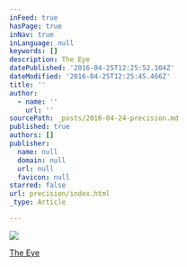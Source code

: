 ```yaml
---
inFeed: true
hasPage: true
inNav: true
inLanguage: null
keywords: []
description: The Eye
datePublished: '2016-04-25T12:25:52.104Z'
dateModified: '2016-04-25T12:25:45.466Z'
title: ''
author:
  - name: ''
    url: ''
sourcePath: _posts/2016-04-24-precision.md
published: true
authors: []
publisher:
  name: null
  domain: null
  url: null
  favicon: null
starred: false
url: precision/index.html
_type: Article

---
```

![](https://the-grid-user-content.s3-us-west-2.amazonaws.com/7fb13400-7a02-4b45-94a2-de1b3ad3158b.jpg)

[The Eye][0]

[0]: http://www.albanydailystar.com/wp-content/uploads/2015/12/the-first-born-galaxy-spotted-by-nasa.jpg